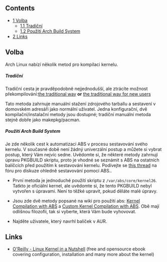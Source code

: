 ## Contents

*   [1 Volba](#Volba)
    *   [1.1 Tradiční](#Tradiční)
    *   [1.2 Použití Arch Build System](#Použití_Arch_Build_System)
*   [2 Links](#Links)

## Volba

Arch Linux nabízí několik metod pro kompilaci kernelu.

##### Tradiční

Tradiční cesta je pravděpodobně nejjednodušší, ale ztrácíte možnost překompilování:[the traditional way](/index.php/Kernel_Compilation_From_Source "Kernel Compilation From Source") **or** [the traditional way for new users](/index.php/Kernel_Compilation_From_Source_For_New_Users_Guide "Kernel Compilation From Source For New Users Guide")

Tato metoda zahrnuje manuální stažení zdrojového tarballu a sestavení v domovském adresáři jako normální uživatel. Jedna konfigurační, dvě kompilační/instalační metody jsou dostupné; tradiční manuální metoda stejně dobře jako makepkg/pacman.

##### Použití Arch Build System

Je zde několik cest k automatizaci ABS v procesu sestavování svého kernelu. V současné době není žádný univerzální postup a můžete si vybrat postup, který Vám nejvíc sedne. Uvědomte si, že některé metody zahrnují úpravu PKGBUILD skriptu, proto je vhodné se seznámit s ABS na ostatních balíčcích před použitím k sestavování kernelu. Podívejte se [this thread](https://bbs.archlinux.org/viewtopic.php?id=66253) na fóru pro diskuze ohledně sestavování pomocí ABS..

*   První metoda je jednoduché použití skriptu z `/var/abs/core/kernel26`. Tatkto je oficiální kernel, ale uvědomte si, že tento PKGBUILD nebyl vytvořen s úpravami. Není to těžké upravit, pokud děláte malé úpravy.

*   Jsou zde dvě metody popsané na wiki pro použití abs: [Kernel Compilation with ABS](/index.php/Kernel_Compilation_with_ABS "Kernel Compilation with ABS") a [Custom Kernel Compilation with ABS](/index.php/Custom_Kernel_Compilation_with_ABS "Custom Kernel Compilation with ABS"). Obě mají odlišnou filozofii, tak si vyberte, která Vám bude vyhovovat.

*   Najděte uživatele, který navrhl balíček v AUR.

## Links

*   [O'Reilly - Linux Kernel in a Nutshell](http://www.kroah.com/lkn/) (free and opensource ebook covering configuration, installation and many more about the kernel)